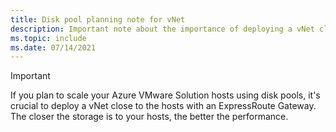 ```yaml
---
title: Disk pool planning note for vNet
description: Important note about the importance of deploying a vNet closer to Azure VMware Solution hosts.
ms.topic: include
ms.date: 07/14/2021
---
```


<!-- Used in attach-disk-pools-to-azure-vmware-solution.md and tutorial-network-checklist.md -->

>[!IMPORTANT]
>If you plan to scale your Azure VMware Solution hosts using disk pools, it's crucial to deploy a vNet close to the hosts with an ExpressRoute Gateway.  The closer the storage is to your hosts, the better the performance.
